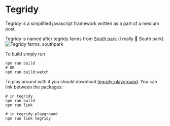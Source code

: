 # Tegridy

Tegridy is a simplified javascript framework written as a part of a medium post.

Tegridy is named after tegridy farms from [South park](http://southpark.cc.com/) (I really 🧡 South park).
![Tegridy farms, southpark](https://vignette.wikia.nocookie.net/southpark/images/5/5f/Tegridy_Farms_Clean.png/revision/latest?cb=20181222070921)


To build simply run 
```
npm run build
# OR
npm run build:watch
```

To play around with it you should download [tegridy-playground](https://github.com/liron-navon/tegridy-playground).
You can link between the packages:

```
# in tegridy
npm run build
npm run link

# in tegridy-playground
npm run link tegridy
```
